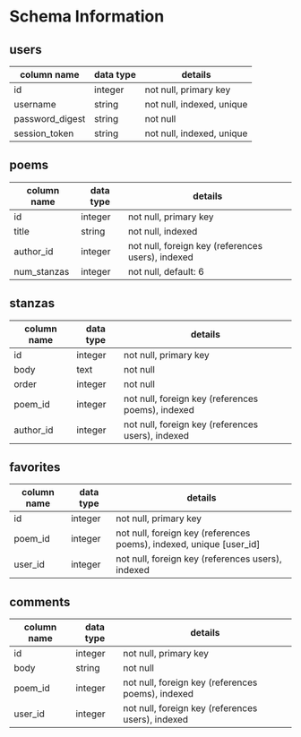 # Schema Information

## users
column name     | data type | details
----------------|-----------|--------------------
id              | integer   | not null, primary key
username        | string    | not null, indexed, unique
password_digest | string    | not null
session_token   | string    | not null, indexed, unique

## poems
column name  | data type | details
-------------|-----------|----------------------
id           | integer   | not null, primary key
title        | string    | not null, indexed
author_id    | integer   | not null, foreign key (references users), indexed
num_stanzas  | integer   | not null, default: 6

## stanzas
column name | data type | details
------------|-----------|-----------------------
id          | integer   | not null, primary key
body        | text      | not null
order       | integer   | not null
poem_id     | integer   | not null, foreign key (references poems), indexed
author_id   | integer   | not null, foreign key (references users), indexed

## favorites
column name | data type | details
------------|-----------|-----------------------
id          | integer   | not null, primary key
poem_id     | integer   | not null, foreign key (references poems), indexed, unique [user_id]
user_id     | integer   | not null, foreign key (references users), indexed

## comments
column name | data type | details
------------|-----------|-----------------------
id          | integer   | not null, primary key
body        | string    | not null
poem_id     | integer   | not null, foreign key (references poems), indexed
user_id     | integer   | not null, foreign key (references users), indexed
